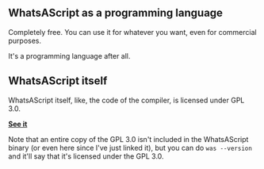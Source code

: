 
## WhatsAScript as a programming language

Completely free. You can use it for whatever you want, even for commercial purposes.

It's a programming language after all.

## WhatsAScript itself

WhatsAScript itself, like, the code of the compiler, is licensed under GPL 3.0.

[**See it**](https://github.com/IQAndreas/markdown-licenses/blob/master/gnu-gpl-v3.0.md)

Note that an entire copy of the GPL 3.0 isn't included in the WhatsAScript binary (or even here since I've just linked it), but you can do `was --version` and it'll say that it's licensed under the GPL 3.0.
